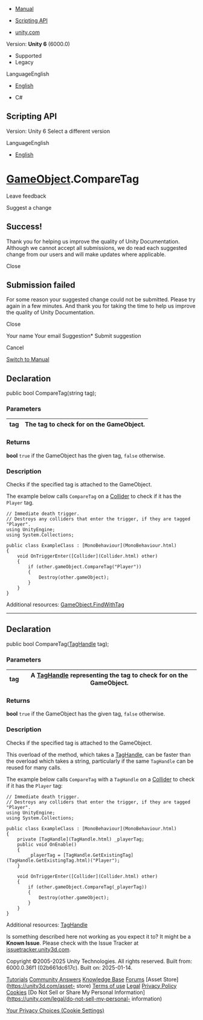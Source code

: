 [ ]()

  * [Manual](../Manual/index.html)
  * [Scripting API](../ScriptReference/index.html)

  * [unity.com](https://unity.com/)

Version: **Unity 6** (6000.0)

  * Supported
  * Legacy

LanguageEnglish

  * [English]()

  * C#

[ ](https://docs.unity3d.com)

## Scripting API

Version: Unity 6 Select a different version

LanguageEnglish

  * [English]()

#  [GameObject](GameObject.html).CompareTag

Leave feedback

Suggest a change

## Success!

Thank you for helping us improve the quality of Unity Documentation. Although
we cannot accept all submissions, we do read each suggested change from our
users and will make updates where applicable.

Close

## Submission failed

For some reason your suggested change could not be submitted. Please <a>try
again</a> in a few minutes. And thank you for taking the time to help us
improve the quality of Unity Documentation.

Close

Your name Your email Suggestion* Submit suggestion

Cancel

[Switch to Manual](../Manual/class-GameObject.html "Go to GameObject Component
in the Manual")

## Declaration

public bool CompareTag(string tag);

### Parameters

tag | The tag to check for on the GameObject.  
---|---  
  
### Returns

**bool** `true` if the GameObject has the given tag, `false` otherwise.

### Description

Checks if the specified tag is attached to the GameObject.

The example below calls `CompareTag` on a [Collider](Collider.html) to check
if it has the `Player` tag.

    
    
    // Immediate death trigger.
    // Destroys any colliders that enter the trigger, if they are tagged "Player".
    using UnityEngine;
    using System.Collections;  
      
    public class ExampleClass : [MonoBehaviour](MonoBehaviour.html)
    {
        void OnTriggerEnter([Collider](Collider.html) other)
        {
            if (other.gameObject.CompareTag("Player"))
            {
                Destroy(other.gameObject);
            }
        }
    }
    

Additional resources: [GameObject.FindWithTag](GameObject.FindWithTag.html)

* * *

## Declaration

public bool CompareTag([TagHandle](TagHandle.html) tag);

### Parameters

tag | A [TagHandle](TagHandle.html) representing the tag to check for on the GameObject.  
---|---  
  
### Returns

**bool** `true` if the GameObject has the given tag, `false` otherwise.

### Description

Checks if the specified tag is attached to the GameObject.

This overload of the method, which takes a [TagHandle](TagHandle.html), can be
faster than the overload which takes a string, particularly if the same
`TagHandle` can be reused for many calls.  
  
The example below calls `CompareTag` with a `TagHandle` on a
[Collider](Collider.html) to check if it has the `Player` tag:

    
    
    // Immediate death trigger.
    // Destroys any colliders that enter the trigger, if they are tagged "Player".
    using UnityEngine;
    using System.Collections;  
      
    public class ExampleClass : [MonoBehaviour](MonoBehaviour.html)
    {
        private [TagHandle](TagHandle.html) _playerTag;
        public void OnEnable()
        {
            _playerTag = [TagHandle.GetExistingTag](TagHandle.GetExistingTag.html)("Player");
        }  
      
        void OnTriggerEnter([Collider](Collider.html) other)
        {
            if (other.gameObject.CompareTag(_playerTag))
            {
                Destroy(other.gameObject);
            }
        }
    }

Additional resources: [TagHandle](TagHandle.html)

Is something described here not working as you expect it to? It might be a
**Known Issue**. Please check with the Issue Tracker at
[issuetracker.unity3d.com](https://issuetracker.unity3d.com).

Copyright ©2005-2025 Unity Technologies. All rights reserved. Built from:
6000.0.36f1 (02b661dc617c). Built on: 2025-01-14.

[Tutorials](https://unity3d.com/learn) [Community
Answers](https://answers.unity3d.com) [Knowledge
Base](https://support.unity3d.com/hc/en-us)
[Forums](https://forum.unity3d.com) [Asset Store](https://unity3d.com/asset-
store) [Terms of use](https://docs.unity3d.com/Manual/TermsOfUse.html)
[Legal](https://unity.com/legal) [Privacy
Policy](https://unity.com/legal/privacy-policy)
[Cookies](https://unity.com/legal/cookie-policy) [Do Not Sell or Share My
Personal Information](https://unity.com/legal/do-not-sell-my-personal-
information)

[Your Privacy Choices (Cookie Settings)](javascript:void\(0\);)


